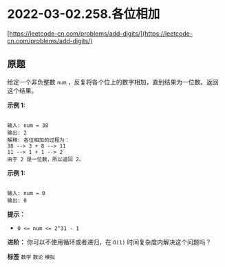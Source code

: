 # 2022-03-02.258.各位相加
[https://leetcode-cn.com/problems/add-digits/](https://leetcode-cn.com/problems/add-digits/)
## 原题
给定一个非负整数 `num` ，反复将各个位上的数字相加，直到结果为一位数。返回这个结果。

 

 **示例 1:** 

```

输入: num = 38
输出: 2 
解释: 各位相加的过程为：
38 --> 3 + 8 --> 11
11 --> 1 + 1 --> 2
由于 2 是一位数，所以返回 2。

```
 **示例 1:** 

```

输入: num = 0
输出: 0
```
 

 **提示：** 
-  `0 <= num <= 2^31 - 1` 
 

 **进阶：** 你可以不使用循环或者递归，在 `O(1)` 时间复杂度内解决这个问题吗？

 
**标签**
`数学` `数论` `模拟` 


##
```go

```
>
